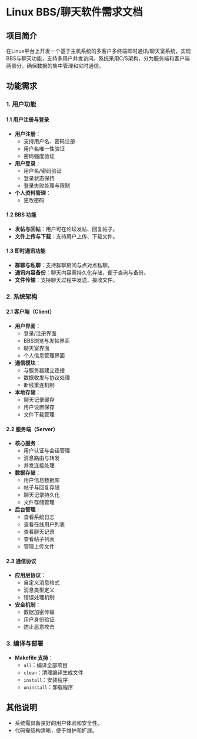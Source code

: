 # Linux BBS/聊天软件需求文档

## 项目简介
在Linux平台上开发一个基于主机系统的多客户多终端即时通讯/聊天室系统，实现BBS与聊天功能，支持多用户并发访问。系统采用C/S架构，分为服务端和客户端两部分，确保数据的集中管理和实时通信。

## 功能需求

### 1. 用户功能
#### 1.1 用户注册与登录
- **用户注册**：
  - 支持用户名、密码注册
  - 用户名唯一性验证
  - 密码强度验证
- **用户登录**：
  - 用户名/密码验证
  - 登录状态保持
  - 登录失败处理与限制
- **个人资料管理**：
  - 更改密码

#### 1.2 BBS 功能
- **发帖与回帖**：用户可在论坛发帖、回复帖子。
- **文件上传与下载**：支持用户上传、下载文件。

#### 1.3 即时通讯功能
- **群聊与私聊**：支持群聊房间与点对点私聊。
- **通讯内容备份**：聊天内容需持久化存储，便于查询与备份。
- **文件传输**：支持聊天过程中发送、接收文件。

### 2. 系统架构
#### 2.1 客户端（Client）
- **用户界面**：
  - 登录/注册界面
  - BBS浏览与发帖界面
  - 聊天室界面
  - 个人信息管理界面
- **通信模块**：
  - 与服务器建立连接
  - 数据收发与协议处理
  - 断线重连机制
- **本地存储**：
  - 聊天记录缓存
  - 用户设置保存
  - 文件下载管理

#### 2.2 服务端（Server）
- **核心服务**：
  - 用户认证与会话管理
  - 消息路由与转发
  - 并发连接处理
- **数据存储**：
  - 用户信息数据库
  - 帖子与回复存储
  - 聊天记录持久化
  - 文件存储管理
- **后台管理**：
  - 查看系统日志
  - 查看在线用户列表
  - 查看聊天记录
  - 查看帖子列表
  - 管理上传文件

#### 2.3 通信协议
- **应用层协议**：
  - 自定义消息格式
  - 消息类型定义
  - 错误处理机制
- **安全机制**：
  - 数据加密传输
  - 用户身份验证
  - 防止恶意攻击

### 3. 编译与部署
- **Makefile 支持**：
  - `all`：编译全部项目
  - `clean`：清理编译生成文件
  - `install`：安装程序
  - `uninstall`：卸载程序

## 其他说明
- 系统需具备良好的用户体验和安全性。
- 代码需结构清晰，便于维护和扩展。
